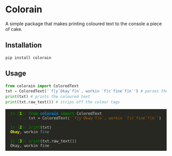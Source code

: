 # Colorain
A simple package that makes printing coloured text to the console a piece of cake.

## Installation
```
pip install colorain
```

## Usage
```python
from colorain import ColoredText
txt = ColoredText('`f|y`Okay`f|n`, workin `f|c`fine`f|n`') # parses the colour tags and colour-codes the text as needed
print(txt) # prints the coloured text
print(txt.raw_text()) # strips off the colour tags
```
![Colorain](https://github.com/susmit31/colorain/blob/master/ss.png)